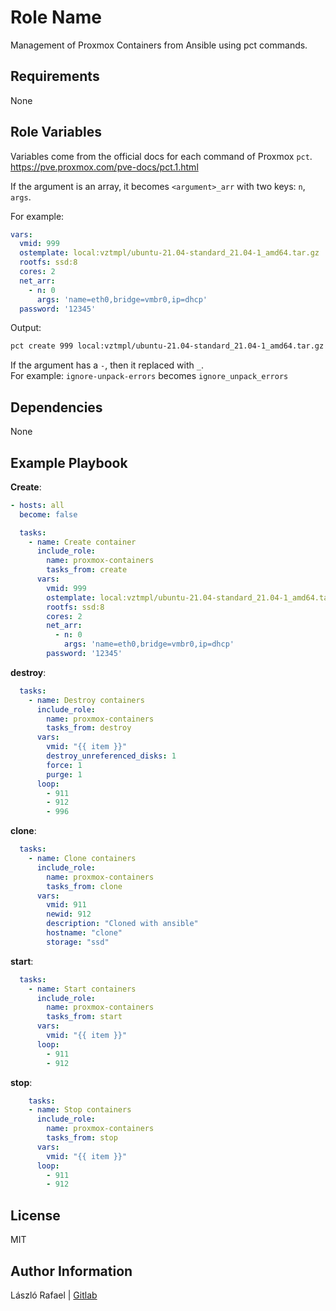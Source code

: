 Role Name
=========

Management of Proxmox Containers from Ansible using pct commands.

Requirements
------------

None

Role Variables
--------------

Variables come from the official docs for each command of Proxmox `pct`.  
https://pve.proxmox.com/pve-docs/pct.1.html 

If the argument is an array, it becomes `<argument>_arr` with
two keys: `n`, `args`.

For example:

```yml
vars:
  vmid: 999
  ostemplate: local:vztmpl/ubuntu-21.04-standard_21.04-1_amd64.tar.gz
  rootfs: ssd:8
  cores: 2
  net_arr:
    - n: 0
      args: 'name=eth0,bridge=vmbr0,ip=dhcp'
  password: '12345'
```

Output:

```bash
pct create 999 local:vztmpl/ubuntu-21.04-standard_21.04-1_amd64.tar.gz --rootfs ssd:8 --cores 2 --net0 name=eth0,bridge=vmbr0,ip=dhcp --password 12345
```

If the argument has a `-`, then it replaced with `_`.  
For example: `ignore-unpack-errors` becomes `ignore_unpack_errors`

Dependencies
------------

None

Example Playbook
----------------


**Create**:

```yml
- hosts: all
  become: false

  tasks:
    - name: Create container
      include_role:
        name: proxmox-containers
        tasks_from: create
      vars:
        vmid: 999
        ostemplate: local:vztmpl/ubuntu-21.04-standard_21.04-1_amd64.tar.gz
        rootfs: ssd:8
        cores: 2
        net_arr:
          - n: 0
            args: 'name=eth0,bridge=vmbr0,ip=dhcp'
        password: '12345'
```

**destroy**:

```yml
  tasks:
    - name: Destroy containers
      include_role:
        name: proxmox-containers
        tasks_from: destroy
      vars:
        vmid: "{{ item }}"
        destroy_unreferenced_disks: 1
        force: 1
        purge: 1
      loop:
        - 911
        - 912
        - 996
```

**clone**:
```yml
  tasks:
    - name: Clone containers
      include_role:
        name: proxmox-containers
        tasks_from: clone
      vars:
        vmid: 911
        newid: 912
        description: "Cloned with ansible"
        hostname: "clone"
        storage: "ssd"
```

**start**:
```yml
  tasks:
    - name: Start containers
      include_role:
        name: proxmox-containers
        tasks_from: start
      vars:
        vmid: "{{ item }}"
      loop:
        - 911
        - 912
```

**stop**:
```yml
    tasks:
    - name: Stop containers
      include_role:
        name: proxmox-containers
        tasks_from: stop
      vars:
        vmid: "{{ item }}"
      loop:
        - 911
        - 912
```

License
-------

MIT

Author Information
------------------

László Rafael | [Gitlab](https://gitlab.com/rlacko58)
